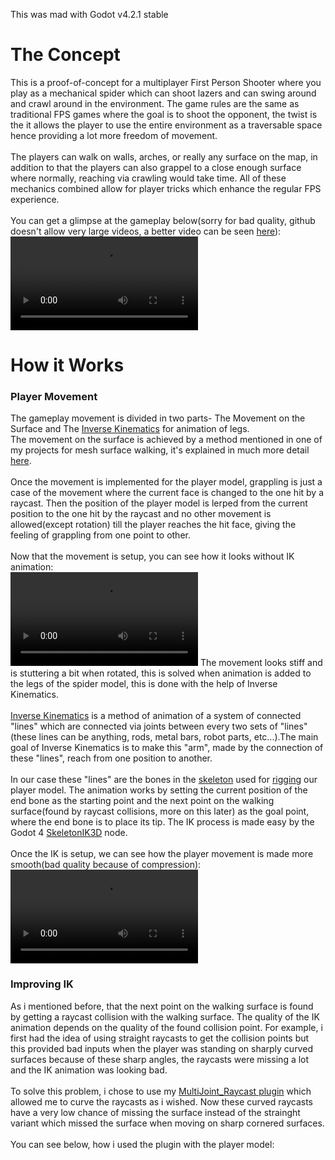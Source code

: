 This was mad with Godot v4.2.1 stable
<br>
<h1>The Concept</h1>
This is a proof-of-concept for a multiplayer First Person Shooter where you play as a mechanical spider which can shoot lazers and can swing around and crawl around in the environment. The game rules are the same as traditional FPS games where the goal is to shoot the opponent, the twist is the it allows the player to use the entire environment as a traversable space hence providing a lot more freedom of movement. 
<br>
<br>
The players can walk on walls, arches, or really any surface on the map, in addition to that the players can also grappel to a close enough surface where normally, reaching via crawling would take time. All of these mechanics combined allow for player tricks which enhance the regular FPS experience.
<br>
<br>
You can get a glimpse at the gameplay below(sorry for bad quality, github doesn't allow very large videos, a better video can be seen <a href="/BetterQuality_GameplayVideo/Multiplayer_GameplayCompressed.mp4">here</a>):
<br>
<video src="https://github.com/user-attachments/assets/d8bdd78a-056b-49b3-b2c4-c5b9f8564214"></video>
<h1>How it Works</h1>
<h3>Player Movement</h3>
The gameplay movement is divided in two parts- The Movement on the Surface and The <a href="https://in.mathworks.com/discovery/inverse-kinematics.html">Inverse Kinematics</a> for animation of legs.
<br>
The movement on the surface is achieved by a method mentioned in one of my projects for mesh surface walking, it's explained in much more detail <a href="https://github.com/KrishnaSonawane8008/Walking-on-Mesh-Surface-in-Godot-4">here</a>.
<br>
<br>
Once the movement is implemented for the player model, grappling is just a case of the movement where the current face is changed to the one hit by a  raycast. Then the position of the player model is lerped from the current position to the one hit by the raycast and no other movement is allowed(except rotation) till the player reaches the hit face, giving the feeling of grappling from one point to other.
<br>
<br>
Now that the movement is setup, you can see how it looks without IK animation:
<br>
<video src="https://github.com/user-attachments/assets/a3c74757-a0c1-4306-8511-33f310394653"></video>
The movement looks stiff and is stuttering a bit when rotated, this is solved when animation is added to the legs of the spider model, this is done with the help of Inverse Kinematics.
<br>
<br>
<a href="https://in.mathworks.com/discovery/inverse-kinematics.html">Inverse Kinematics</a> is a method of animation of a system of connected "lines" which are connected via joints between every two sets of "lines"(these lines can be anything, rods, metal bars, robot parts, etc...).The main goal of Inverse Kinematics is to make this "arm", made by the connection of these "lines", reach from one position to another.
<br>
<br>
In our case these "lines" are the bones in the <a href="https://en.wikipedia.org/wiki/Skeletal_animation#:~:text=Skeletal%20animation%20or%20rigging%20is,or%20bones%2C%20and%20collectively%20forming">skeleton</a> used for <a href="https://www.youtube.com/watch?v=3RSwjZLClRc">rigging</a> our player model. The animation works by setting the current position of the end bone as the starting point and the next point on the walking surface(found by raycast collisions, more on this later) as the goal point, where the end bone is to place its tip. The IK process is made easy by the Godot 4 <a href="https://docs.godotengine.org/en/stable/classes/class_skeletonik3d.html">SkeletonIK3D</a> node.
<br>
<br>
Once the IK is setup, we can see how the player movement is made more smooth(bad quality because of compression):
<video src="https://github.com/user-attachments/assets/f2671e44-a1d7-4f41-b797-b92c8922537e"></video>
<h3>Improving IK</h3>
As i mentioned before, that the next point on the walking surface is found by getting a raycast collision with the walking surface. The quality of the IK animation depends on the quality of the found collision point. For example, i first had the idea of using straight raycasts to get the collision points but this provided bad inputs when the player was standing on sharply curved surfaces because of these sharp angles, the raycasts were missing a lot and the IK animation was looking bad.
<br>
<br>
To solve this problem, i chose to use my <a href="https://github.com/KrishnaSonawane8008/Multi-Directional-Raycast-Plugin-for-Godot-4">MultiJoint_Raycast plugin</a> which allowed me to curve the raycasts as i wished. Now these curved raycasts have a very low chance of missing the surface instead of the strainght variant which missed the surface when moving on sharp cornered surfaces.
<br>
<br>
You can see below, how i used the plugin with the player model:
